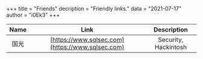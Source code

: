 +++
title = "Friends"
decription = "Friendly links."
data = "2021-07-17"
author = "i0Ek3"
+++


| Name | Link | Description |
| :---: | :---: | :---: |
| 国光  | [https://www.sqlsec.com](https://www.sqlsec.com) | Security, Hackintosh |
